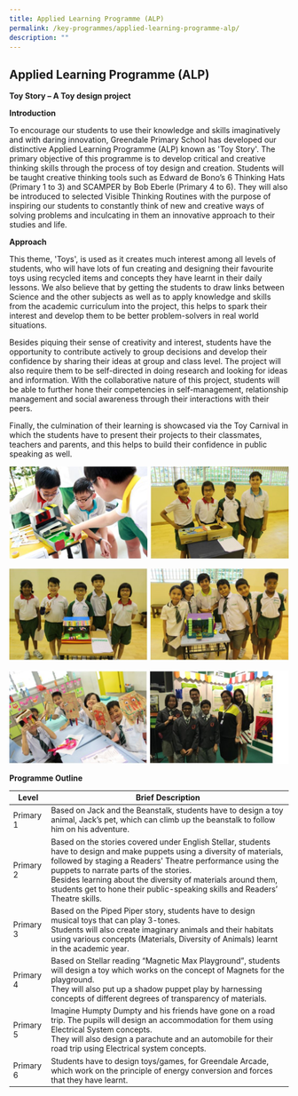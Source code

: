 ```yaml
---
title: Applied Learning Programme (ALP)
permalink: /key-programmes/applied-learning-programme-alp/
description: ""
---
```

## **Applied Learning Programme (ALP)**

**Toy Story – A Toy design project**  
  

**Introduction**

  

To encourage our students to use their knowledge and skills imaginatively and with daring innovation, Greendale Primary School has developed our distinctive Applied Learning Programme (ALP) known as 'Toy Story'. The primary objective of this programme is to develop critical and creative thinking skills through the process of toy design and creation. Students will be taught creative thinking tools such as Edward de Bono’s 6 Thinking Hats (Primary 1 to 3) and SCAMPER by Bob Eberle (Primary 4 to 6). They will also be introduced to selected Visible Thinking Routines with the purpose of inspiring our students to constantly think of new and creative ways of solving problems and inculcating in them an innovative approach to their studies and life.

  

**Approach**

  

This theme, 'Toys', is used as it creates much interest among all levels of students, who will have lots of fun creating and designing their favourite toys using recycled items and concepts they have learnt in their daily lessons. We also believe that by getting the students to draw links between Science and the other subjects as well as to apply knowledge and skills from the academic curriculum into the project, this helps to spark their interest and develop them to be better problem-solvers in real world situations.

  

Besides piquing their sense of creativity and interest, students have the opportunity to contribute actively to group decisions and develop their confidence by sharing their ideas at group and class level. The project will also require them to be self-directed in doing research and looking for ideas and information. With the collaborative nature of this project, students will be able to further hone their competencies in self-management, relationship management and social awareness through their interactions with their peers.

  

Finally, the culmination of their learning is showcased via the Toy Carnival in which the students have to present their projects to their classmates, teachers and parents, and this helps to build their confidence in public speaking as well.


![](/images/Key%20Programmes/ALP%201.jpg)

![](/images/Key%20Programmes/ALP%202.jpg)

![](/images/Key%20Programmes/ALP%203.jpg)


**Programme Outline**


<table>
<thead>
  <tr>
    <th>Level</th>
    <th>Brief Description</th>
  </tr>
</thead>
<tbody>
  <tr>
    <td>Primary 1</td>
    <td>Based on Jack and the Beanstalk, students have to design a toy animal, Jack’s pet, which can climb up the beanstalk to follow him on his adventure.</td>
  </tr>
  <tr>
    <td>Primary 2</td>
    <td>Based on the stories covered under English Stellar, students have to design and make puppets using a diversity of materials, followed by staging a Readers' Theatre performance using the puppets to narrate parts of the stories.<br>Besides learning about the diversity of materials around them, students get to hone their public-speaking skills and Readers’ Theatre skills.</td>
  </tr>
  <tr>
    <td>Primary 3</td>
    <td>Based on the Piped Piper story, students have to design musical toys that can play 3-tones. <br>Students will also create imaginary animals and their habitats using various concepts (Materials, Diversity of Animals) learnt in the academic year.</td>
  </tr>
  <tr>
    <td>Primary 4</td>
    <td>Based on Stellar reading “Magnetic Max Playground”, students will design a toy which works on the concept of Magnets for the playground.<br>They will also put up a shadow puppet play by harnessing concepts of different degrees of transparency of materials. </td>
  </tr>
  <tr>
    <td>Primary 5</td>
    <td>Imagine Humpty Dumpty and his friends have gone on a road trip.  The pupils will design an accommodation for them using Electrical System concepts.<br>They will also design a parachute and an automobile for their road trip using Electrical system concepts.</td>
  </tr>
  <tr>
    <td>Primary 6</td>
    <td>Students have to design toys/games, for Greendale Arcade, which work on the principle of energy conversion and forces that they have learnt. </td>
  </tr>
</tbody>
</table>